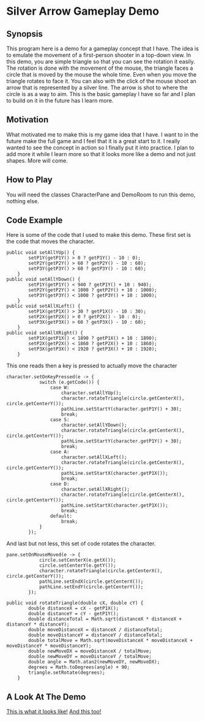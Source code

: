 # Silver Arrow Gameplay Demo

## Synopsis
This program here is a demo for a gameplay concept that I have. The idea is to emulate the movement of a first-person shooter in a top-down view.
In this demo, you are simple triangle so that you can see the rotation it easily. The rotation is done with the movement of the mouse, the triangle faces a circle that is 
moved by the mouse the whole time. Even when you move the triangle rotates to face it. You can also with the click of the mouse shoot an arrow that is represented by a silver line.
The arrow is shot to where the circle is as a way to aim. This is the basic gameplay I have so far and I plan to build on it in the future has I learn more.

## Motivation
What motivated me to make this is my game idea that I have. I want to in the future make the full game and I feel that it is a great start to it. I really wanted to see the concept 
in action so I finally put it into practice. I plan to add more it while I learn more so that it looks more like a demo and not just shapes. More will come.

## How to Play
You will need the classes CharacterPane and DemoRoom to run this demo, nothing else.

## Code Example
Here is some of the code that I used to make this demo. These first set is the code that moves the character.
```
public void setAllYUp() {
        setP1Y(getP1Y() > 0 ? getP1Y() - 10 : 0);
        setP2Y(getP2Y() > 60 ? getP2Y() - 10 : 60);
        setP3Y(getP3Y() > 60 ? getP3Y() - 10 : 60);
    }
public void setAllYDown() {
        setP1Y(getP1Y() < 940 ? getP1Y() + 10 : 940);
        setP2Y(getP2Y() < 1000 ? getP2Y() + 10 : 1000);
        setP3Y(getP3Y() < 1000 ? getP3Y() + 10 : 1000);
    }
public void setAllXLeft() {
        setP1X(getP1X() > 30 ? getP1X() - 10 : 30);
        setP2X(getP2X() > 0 ? getP2X() - 10 : 0);
        setP3X(getP3X() > 60 ? getP3X() - 10 : 60);
    }
public void setAllXRight() {
        setP1X(getP1X() < 1890 ? getP1X() + 10 : 1890);
        setP2X(getP2X() < 1860 ? getP2X() + 10 : 1860);
        setP3X(getP3X() < 1920 ? getP3X() + 10 : 1920);
    }
```
This one reads then a key is pressed to actually move the character
```
character.setOnKeyPressed(e -> {
            switch (e.getCode()) {
                case W:
                    character.setAllYUp();
                    character.rotateTriangle(circle.getCenterX(), circle.getCenterY());
                    pathLine.setStartY(character.getP1Y() + 30);
                    break;
                case S:
                    character.setAllYDown();
                    character.rotateTriangle(circle.getCenterX(), circle.getCenterY());
                    pathLine.setStartY(character.getP1Y() + 30);
                    break;
                case A:
                    character.setAllXLeft();
                    character.rotateTriangle(circle.getCenterX(), circle.getCenterY());
                    pathLine.setStartX(character.getP1X());
                    break;
                case D:
                    character.setAllXRight();
                    character.rotateTriangle(circle.getCenterX(), circle.getCenterY());
                    pathLine.setStartX(character.getP1X());
                    break;
                default:
                    break;
            }
        });
```
And last but not less, this set of code rotates the character.
```
pane.setOnMouseMoved(e -> {
            circle.setCenterX(e.getX());
            circle.setCenterY(e.getY());
            character.rotateTriangle(circle.getCenterX(), circle.getCenterY());
            pathLine.setEndX(circle.getCenterX());
            pathLine.setEndY(circle.getCenterY());
        });
```
```
public void rotateTriangle(double cX, double cY) {
        double distanceX = cX - getP1X();
        double distanceY = cY - getP1Y();
        double distanceTotal = Math.sqrt(distanceX * distanceX + distanceY * distanceY);
        double moveDistanceX = distanceX / distanceTotal;
        double moveDistanceY = distanceY / distanceTotal;
        double totalMove = Math.sqrt(moveDistanceX * moveDistanceX + moveDistanceY * moveDistanceY);
        double newMoveDX = moveDistanceX / totalMove;
        double newMoveDY = moveDistanceY / totalMove;
        double angle = Math.atan2(newMoveDY, newMoveDX);
        degrees = Math.toDegrees(angle) + 90;
        triangle.setRotate(degrees);
    }
```
## A Look At The Demo
[This is what it looks like!](SR_Snip_1.PNG)
[And this too!](SR_Snip_2.PNG)
